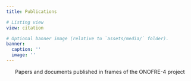 ```yaml
---
title: Publications

# Listing view
view: citation

# Optional banner image (relative to `assets/media/` folder).
banner:
  caption: ''
  image: ''
---
```


<div style="text-align: center">
Papers and documents published in frames of the ONOFRE-4 project

</div>
<br>

<!--{{% callout note %}}
Quickly discover [journal information.](../paperinfo/)
{{% /callout %}}-->
